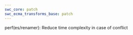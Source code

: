 ```yaml
---
swc_core: patch
swc_ecma_transforms_base: patch
---
```


perf(es/renamer): Reduce time complexity in case of conflict

